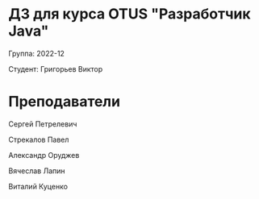 
# ДЗ для курса OTUS "Разработчик Java" 
Группа: 2022-12

Студент: Григорьев Виктор

# Преподаватели
Сергей Петрелевич

Стрекалов Павел

Александр Оруджев

Вячеслав Лапин

Виталий Куценко
